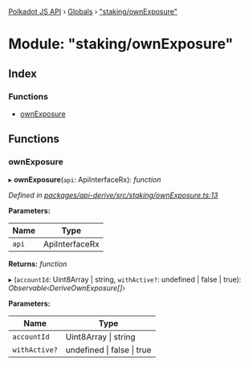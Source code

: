 [Polkadot JS API](../README.md) › [Globals](../globals.md) › ["staking/ownExposure"](_staking_ownexposure_.md)

# Module: "staking/ownExposure"

## Index

### Functions

* [ownExposure](_staking_ownexposure_.md#ownexposure)

## Functions

###  ownExposure

▸ **ownExposure**(`api`: ApiInterfaceRx): *function*

*Defined in [packages/api-derive/src/staking/ownExposure.ts:13](https://github.com/polkadot-js/api/blob/c35f31bfbd/packages/api-derive/src/staking/ownExposure.ts#L13)*

**Parameters:**

Name | Type |
------ | ------ |
`api` | ApiInterfaceRx |

**Returns:** *function*

▸ (`accountId`: Uint8Array | string, `withActive?`: undefined | false | true): *Observable‹DeriveOwnExposure[]›*

**Parameters:**

Name | Type |
------ | ------ |
`accountId` | Uint8Array &#124; string |
`withActive?` | undefined &#124; false &#124; true |
